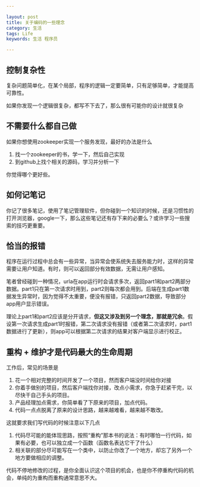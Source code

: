 ```yaml
---

layout: post
title: 关于编码的一些理念
category: 生活
tags: Life
keywords: 生活 程序员

---
```



## 控制复杂性

复杂问题简单化，在某个局部，程序的逻辑一定要简单，只有足够简单，才能提高可靠性。

如果你发现一个逻辑很复杂，都写不下去了，那么很有可能你的设计就很复杂

## 不需要什么都自己做

如果你想使用zookeeper实现一个服务发现，最好的办法是什么

1. 找一个zookeeper的书，学一下，然后自己实现
2. 到github上找个相关的源码，学习并分析一下

你觉得哪个更好些。

## 如何记笔记

你记了很多笔记，使用了笔记管理软件，但你碰到一个知识的时候，还是习惯性的打开浏览器，google一下，那么这些笔记还有存下来的必要么？或许学习一些搜索的技巧更重要。

## 恰当的报错

程序在运行过程中总会有一些异常，当异常会使系统失去服务能力时，这样的异常需要让用户知道。有时，则可以返回部分有效数据，无需让用户感知。

笔者曾经碰到一种情况，urla在app运行时会请求多次，返回part1和part2两部分数据。part1只在第一次请求时用到，part2则每次都会用到。后端在生成part1数据发生异常时，因为觉得不太重要，便没有报错，只返回part2数据，导致部分app用户显示错误。

理论上part1和part2应该是分开请求，**但这又涉及到另一个理念，那就是冗余**。假设第一次请求生成part1时报错，第二次请求没有报错（或者第二次请求时，part1数据进行了更新），则app可以根据第二次请求的结果对客户端显示进行校正。

## 重构 + 维护才是代码最大的生命周期

工作后，常见的场景是

1. 花一个相对完整的时间开发了一个项目，然而客户端没时间给你对接
2. 你着手做别的项目，然后客户端找你对接，改点小需求，你急于赶紧干完，以尽快干自己手头的项目。
3. 产品经理加点需求，你简单看了下原来的项目，加点代码。
4. 代码一点点脱离了原来的设计思路，越来越难看，越来越不敢改。

这就要求我们写代码的时候注意以下几点

1. 代码尽可能的能体现思路，按照“重构”那本书的说法：有时哪怕一行代码，如果有必要，也可以独立成一个函数（函数名表达它干了什么）
2. 相关联的部分尽可能写在一个类中，以防止你改了一个地方，却忘了另外一个地方要做相应的调整。

代码不停地修改的过程，是你全面认识这个项目的机会，也是你不停重构代码的机会，单纯的为重构而重构通常意思不大。
